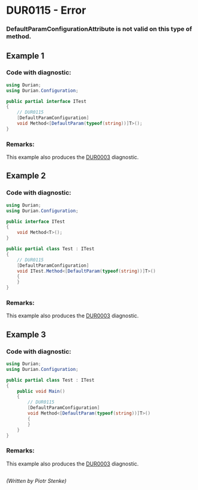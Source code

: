 # DUR0115 - Error
### DefaultParamConfigurationAttribute is not valid on this type of method.

## Example 1

### Code with diagnostic:
```csharp
using Durian;
using Durian.Configuration;

public partial interface ITest
{
	// DUR0115
	[DefaultParamConfiguration]
	void Method<[DefaultParam(typeof(string))]T>();
}

```
### Remarks:
This example also produces the [DUR0003](https://github.com/piotrstenke/Durian/blob/master/docs/Core/DUR0003.md) diagnostic.

## Example 2


### Code with diagnostic:
```csharp
using Durian;
using Durian.Configuration;

public interface ITest
{
	void Method<T>();
}

public partial class Test : ITest
{
	// DUR0115
	[DefaultParamConfiguration]
	void ITest.Method<[DefaultParam(typeof(string))]T>()
	{
	}
}

```
### Remarks:
This example also produces the [DUR0003](https://github.com/piotrstenke/Durian/blob/master/docs/Core/DUR0003.md) diagnostic.

## Example 3


### Code with diagnostic:
```csharp
using Durian;
using Durian.Configuration;

public partial class Test : ITest
{
	public void Main()
	{
		// DUR0115
		[DefaultParamConfiguration]
		void Method<[DefaultParam(typeof(string))]T>()
		{
		}
	}
}

```
### Remarks:
This example also produces the [DUR0003](https://github.com/piotrstenke/Durian/blob/master/docs/Core/DUR0003.md) diagnostic.

##

*\(Written by Piotr Stenke\)*
